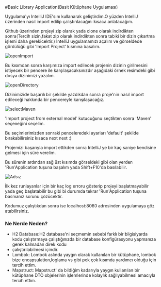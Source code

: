  #Basic Library Application(Basit Kütüphane Uygulaması)


  Uygulama'yı IntelliJ IDE'sını kullanarak geliştirdim.O yüzden IntelliJ üzerinden nasıl import edilip çalıştırılacağını kısaca anlatacağım.
  
  Github üzerinden projeyi zip olarak yada clone olarak indirdikten sonra(Tercih sizin,fakat zip olarak indirdikten sonra tabiki bir dizin çıkartma işlemi daha gerekicektir.)
  IntelliJ uygulamamızı açalım ve görseldede gördülüğü gibi 'Import Project' kısmına basalım.
  
  ![openImport](https://user-images.githubusercontent.com/45934056/95691096-3f48f000-0c25-11eb-9e48-fc448c213034.png)
  
  Bu kısımdan sonra karşımıza import edilecek projenin dizinin girilmesini istiyecek bir pencere ile karşılaşacaksınızdır aşağıdaki örnek
  resimdeki gibi dosya dizinimizi yazalım.
  
  ![openDirectory](https://user-images.githubusercontent.com/45934056/95691181-e594f580-0c25-11eb-9b23-373056aaf865.png)
  
  Dizinimizide başarılı bir şekilde yazdıkdan sonra proje'nin nasıl import edileceği hakkında bir pencereyle karışılaşacağız.
  
  ![selectMaven](https://user-images.githubusercontent.com/45934056/95691232-4b817d00-0c26-11eb-84bb-b27187f8ef4a.png)
  
  'Import project from external model' kutucuğunu seçtikten sonra 'Maven' seçeneğini seçelim.
  
  Bu seçimlerimizden sonraki penceleredeki ayarları 'default' şekilde bırakabilirsiniz kısaca next next :) 
  
  Projemizi başarıyla import ettikden sonra IntelliJ ye bir kaç saniye kendisine gelmesi için süre verelim.
  
  Bu sürenin ardından sağ üst kısımda görseldeki gibi olan yerden 'Run'Application tuşuna başalım yada Shift+F10'da basılabilir.
  
 ![Adsız](https://user-images.githubusercontent.com/45934056/95691301-cd71a600-0c26-11eb-8396-14c77daf5a6a.png)

  İlk kez runlayanlar için bir kaç log erroru gösterip projeyi başlatmayabilir yada geç başlatabilir bu gibi bi durumda tekrar 'Run'Application
  tuşuna basmanız sorunu çözücektir.
  
  Kodumuz çalıştıkdan sonra ise localhost:8080 adresinden uygulamaya göz atabilirsiniz.
  
  
  
  ### Ne Nerde Neden?
  - H2 Database:H2 database'ni seçmemin sebebi farklı bir bilgisiyarda kodu çalıştırmaya çalıştığınızda bir database konfigürasyonu yapmanıza gerek kalmadan direk kodu 
  - çalıştırılabilmesi içindir.
  - Lombok: Lombok aslında yaygın olarak kullanılan bir kütüphane, lombok bize encapsulation,loglama vs gibi pek çok kısımda yardımcı olduğu için tercih ettim.
  - Mapstruct: Mapstruct' da bildiğim kadarıyla yaygın kullanılan bir kütüphane DTO objelerinin işlemlerinde kolaylık sağlıyabilmesi amacıyla tercih ettim.
